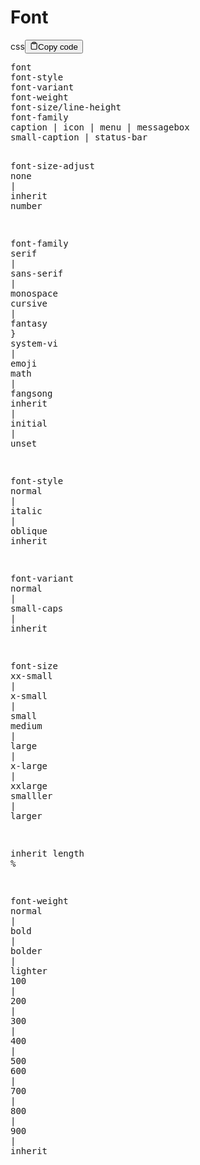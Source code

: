 <h1>Font</h1>
<div class="code-element"><div class="lang-line"><text>css</text><button class="copy-button"id="codee07b7811d4f4fc74e319732091e1a6fcb"onclick="copyCode(codee07b7811d4f4fc74e319732091e1a6fc, codee07b7811d4f4fc74e319732091e1a6fcb)"><svg stroke="currentColor"fill="none"stroke-width="2"viewBox="0 0 24 24"stroke-linecap="round"stroke-linejoin="round"class="h-4 w-4"height="1em"width="1em"xmlns="http://www.w3.org/2000/svg"><path d="M16 4h2a2 2 0 0 1 2 2v14a2 2 0 0 1-2 2H6a2 2 0 0 1-2-2V6a2 2 0 0 1 2-2h2"></path><rect x="8" y="2" width="8" height="4" rx="1" ry="1"></rect></svg><text>Copy code</text></button></div><div class="code" id="codee07b7811d4f4fc74e319732091e1a6fc"><div class="highlight"><pre><span></span><span class="nt">font</span>
<span class="nt">font-style</span>
<span class="nt">font-variant</span>
<span class="nt">font-weight</span>
<span class="nt">font-size</span><span class="o">/</span><span class="nt">line-height</span>
<span class="nt">font-family</span>
<span class="nt">caption</span><span class="w"> </span><span class="o">|</span><span class="w"> </span><span class="nt">icon</span><span class="w"> </span><span class="o">|</span><span class="w"> </span><span class="nt">menu</span><span class="w"> </span><span class="o">|</span><span class="w"> </span><span class="nt">messagebox</span>
<span class="nt">small-caption</span><span class="w"> </span><span class="o">|</span><span class="w"> </span><span class="nt">status-bar</span>

<span class="nt">font-size-adjust</span>
<span class="nt">none</span><span class="w"> </span><span class="o">|</span><span class="w"> </span><span class="nt">inherit</span>
<span class="nt">number</span>

<span class="nt">font-family</span>
<span class="nt">serif</span><span class="w"> </span><span class="o">|</span><span class="w"> </span><span class="nt">sans-serif</span><span class="w"> </span><span class="o">|</span><span class="w"> </span><span class="nt">monospace</span>
<span class="nt">cursive</span><span class="w"> </span><span class="o">|</span><span class="w"> </span><span class="nt">fantasy</span><span class="w"> </span><span class="err">}</span><span class="w"> </span><span class="nt">system-vi</span><span class="w"> </span><span class="o">|</span><span class="w"> </span><span class="nt">emoji</span>
<span class="nt">math</span><span class="w"> </span><span class="o">|</span><span class="w"> </span><span class="nt">fangsong</span>
<span class="nt">inherit</span><span class="w"> </span><span class="o">|</span><span class="w"> </span><span class="nt">initial</span><span class="w"> </span><span class="o">|</span><span class="w"> </span><span class="nt">unset</span>

<span class="nt">font-style</span>
<span class="nt">normal</span><span class="w"> </span><span class="o">|</span><span class="w"> </span><span class="nt">italic</span><span class="w"> </span><span class="o">|</span><span class="w"> </span><span class="nt">oblique</span>
<span class="nt">inherit</span>

<span class="nt">font-variant</span>
<span class="nt">normal</span><span class="w"> </span><span class="o">|</span><span class="w"> </span><span class="nt">small-caps</span><span class="w"> </span><span class="o">|</span><span class="w"> </span><span class="nt">inherit</span>

<span class="nt">font-size</span>
<span class="nt">xx-small</span><span class="w"> </span><span class="o">|</span><span class="w"> </span><span class="nt">x-small</span><span class="w"> </span><span class="o">|</span><span class="w"> </span><span class="nt">small</span>
<span class="nt">medium</span><span class="w"> </span><span class="o">|</span><span class="w"> </span><span class="nt">large</span><span class="w"> </span><span class="o">|</span><span class="w"> </span><span class="nt">x-large</span><span class="w"> </span><span class="o">|</span><span class="w"> </span><span class="nt">xxlarge</span>
<span class="nt">smalller</span><span class="w"> </span><span class="o">|</span><span class="w"> </span><span class="nt">larger</span>

<span class="nt">inherit</span>
<span class="nt">length</span>
<span class="o">%</span>

<span class="nt">font-weight</span>
<span class="nt">normal</span><span class="w"> </span><span class="o">|</span><span class="w"> </span><span class="nt">bold</span><span class="w"> </span><span class="o">|</span><span class="w"> </span><span class="nt">bolder</span><span class="w"> </span><span class="o">|</span><span class="w"> </span><span class="nt">lighter</span>
<span class="nt">100</span><span class="w"> </span><span class="o">|</span><span class="w"> </span><span class="nt">200</span><span class="w"> </span><span class="o">|</span><span class="w"> </span><span class="nt">300</span><span class="w"> </span><span class="o">|</span><span class="w"> </span><span class="nt">400</span><span class="w"> </span><span class="o">|</span><span class="w"> </span><span class="nt">500</span>
<span class="nt">600</span><span class="w"> </span><span class="o">|</span><span class="w"> </span><span class="nt">700</span><span class="w"> </span><span class="o">|</span><span class="w"> </span><span class="nt">800</span><span class="w"> </span><span class="o">|</span><span class="w"> </span><span class="nt">900</span><span class="w"> </span><span class="o">|</span><span class="w"> </span><span class="nt">inherit</span>
</pre></div></div></div>